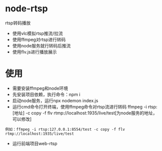 # node-rtsp
rtsp转码播放

- 使用vlc模拟rtsp推流/拉流
- 使用ffmpeg对rtsp进行转码
- 使用node服务就行转码后推流
- 使用flv.js进行播放展示

# 使用
- 需要安装ffmpeg和node环境
- 先安装项目依赖，执行命令：npm i
- 启动node服务，运行npx nodemon index.js
- 运行cmd命令打开终端，使用ffmpeg命令对rtsp流进行转码
ffmpeg -i rtsp:[地址] -c copy -f flv rtmp://localhost:1935/live/test[为node服务的地址，可以修改]
~~~
例如：ffmpeg -i rtsp:127.0.0.1:8554/test -c copy -f flv rtmp://localhost:1935/live/test
~~~
- 运行前端项目web-rtsp

